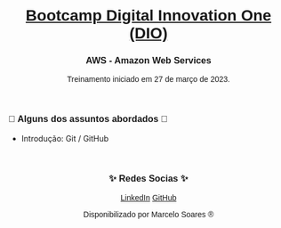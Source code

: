 <h1 align="center"><a href="https://www.dio.me/"><font face="Helvetica"> Bootcamp Digital Innovation One (DIO) </font></a></h1>

<h3 align="center"><font face="Helvetica"> AWS - Amazon Web Services</font></h3>

<!--
<p> </p>
<h3 align="center"><font face="Helvetica"> Resumo: </font></h3>
-->

<p align="center"><font face="Helvetica"> Treinamento iniciado em 27 de março de 2023. </font></p>
<p> </p>
<h3> <font face="Helvetica"> 📖 Alguns dos assuntos abordados 📖</font></h3>

<ul>
	<li>Introdução: Git / GitHub</li> <!--
	<li>Fundamentos: Programação / Java </li>
	<li>Estrutura de Repetição e Arrays em Java</li>
	<li>Criação de Métodos em Java</li>
	<li>Desafio 1</li>
	<li>Introdução a POO</li>
	<li>Collections</li>
	<li>Debugging</li>
	<li>Tratamento de Exceções</li>
	<li>Desafio 2</li>
	<li>Protocolos de Comunicação de Internet</li>
	<li>Introdução ao Apache Maven</li>
	<li>Spring Boot</li>
	<li>Desafio 3</li>-->
</ul>

<p> </p>
<h3 align="center"><font face="Helvetica"> ✨ ️Redes Socias ✨</font></h3>
<p align="center"> 
<a href="https://www.linkedin.com/in/marcelodsoares/"><font face="Helvetica">LinkedIn</font></a>
<a href="https://github.com/Mdsoare/"><font face="Helvetica">GitHub</font></a>
</p>

<p align="center"><font face="Helvetica"> Disponibilizado por Marcelo Soares ® </font></p>